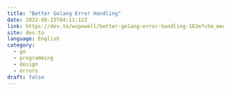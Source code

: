 ```yaml
---
title: "Better Golang Error Handling"
date: 2022-08-15T04:11:12Z
link: https://dev.to/wspowell/better-golang-error-handling-182m?utm_medium=RSS&utm_source=news.12bit.vn
site: dev.to
language: English
category:
  - go
  - programming
  - design
  - errors
draft: false
---
```

